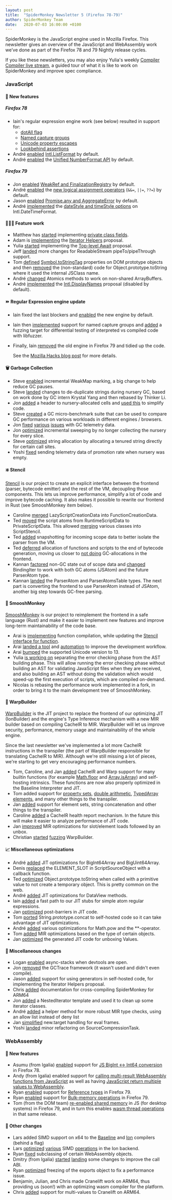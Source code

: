 ```yaml
---
layout: post
title:  "SpiderMonkey Newsletter 5 (Firefox 78-79)"
author: SpiderMonkey Team
date:   2020-07-03 16:00:00 +0100
---
```

SpiderMonkey is the JavaScript engine used in Mozilla Firefox. This newsletter gives an overview of the JavaScript and WebAssembly work we’ve done as part of the Firefox 78 and 79 Nightly release cycles.

If you like these newsletters, you may also enjoy Yulia's weekly [Compiler Compiler live stream](https://developer.mozilla.com/events/compiler-compiler-yulia-startsev/), a guided tour of what it is like to work on SpiderMonkey and improve spec compliance.


### JavaScript


#### 🎁 New features


##### Firefox 78
*   Iain's regular expression engine work (see below) resulted in support for:
    *   [dotAll flag](https://github.com/tc39/proposal-regexp-dotall-flag)
    *   [Named capture groups](https://github.com/tc39/proposal-regexp-named-groups)
    *   [Unicode property escapes](https://github.com/tc39/proposal-regexp-unicode-property-escapes)
    *   [Lookbehind assertions](https://github.com/tc39/proposal-regexp-lookbehind)
*   André [enabled](https://bugzilla.mozilla.org/show_bug.cgi?id=1589095) [Intl.ListFormat](https://github.com/tc39/proposal-intl-list-format) by default.
*   André [enabled](https://bugzilla.mozilla.org/show_bug.cgi?id=1633836) the [Unified NumberFormat API](https://github.com/tc39/proposal-unified-intl-numberformat) by default.


##### Firefox 79
*   Jon [enabled](https://bugzilla.mozilla.org/show_bug.cgi?id=1639246) [WeakRef and FinalizationRegistry](https://github.com/tc39/proposal-weakrefs) by default.
*   André [enabled](https://bugzilla.mozilla.org/show_bug.cgi?id=1639591) the [new logical assignment operators](https://github.com/tc39/proposal-logical-assignment/) (`&&=`, `||=`, `??=`) by default.
*   Jason [enabled](https://bugzilla.mozilla.org/show_bug.cgi?id=1599769) [Promise.any and AggregateError](https://github.com/tc39/proposal-promise-any) by default.
*   André [implemented](https://bugzilla.mozilla.org/show_bug.cgi?id=1557718) the [dateStyle and timeStyle options](https://github.com/tc39/proposal-intl-datetime-style) on Intl.DateTimeFormat.


#### 👷🏽‍♀️ Feature work



*   Matthew has [started](https://bugzilla.mozilla.org/show_bug.cgi?id=1635839) implementing [private class fields](https://github.com/tc39/proposal-class-fields).
*   Adam is [implementing](https://bugzilla.mozilla.org/show_bug.cgi?id=1568906) the [Iterator Helpers](https://github.com/tc39/proposal-iterator-helpers) proposal.
*   Yulia [started](https://bugzilla.mozilla.org/show_bug.cgi?id=1519100) implementing the [Top-level Await](https://github.com/tc39/proposal-top-level-await) proposal.
*   Jeff [landed](https://bugzilla.mozilla.org/show_bug.cgi?id=1502355) more changes for ReadableStream pipeTo/pipeThrough support.
*   Tom [defined](https://bugzilla.mozilla.org/show_bug.cgi?id=1277799) [Symbol.toStringTag](https://developer.mozilla.org/en-US/docs/Web/JavaScript/Reference/Global_Objects/Symbol/toStringTag) properties on DOM prototype objects and then [removed](https://bugzilla.mozilla.org/show_bug.cgi?id=1277801) the (non-standard) code for Object.prototype.toString where it used the internal JSClass name.
*   André [changed](https://bugzilla.mozilla.org/show_bug.cgi?id=1630706) Atomics methods to work on non-shared ArrayBuffers.
*   André [implemented](https://bugzilla.mozilla.org/show_bug.cgi?id=1557727) the [Intl.DisplayNames](https://github.com/tc39/proposal-intl-displaynames) proposal (disabled by default).


#### ⏩ Regular Expression engine update



*   Iain fixed the last blockers and [enabled](https://bugzilla.mozilla.org/show_bug.cgi?id=1634135) the new engine by default.
*   Iain then [implemented](https://bugzilla.mozilla.org/show_bug.cgi?id=1362154) support for named capture groups and [added](https://bugzilla.mozilla.org/show_bug.cgi?id=1635275) a fuzzing target for differential testing of interpreted vs compiled code with libfuzzer.
*   Finally, Iain [removed](https://bugzilla.mozilla.org/show_bug.cgi?id=1642493) the old engine in Firefox 79 and tidied up the code.

    See the [Mozilla Hacks blog post](https://hacks.mozilla.org/2020/06/a-new-regexp-engine-in-spidermonkey/) for more details.



#### 🗑️ Garbage Collection



*   Steve [enabled](https://bugzilla.mozilla.org/show_bug.cgi?id=1633176) incremental WeakMap marking, a big change to help reduce GC pauses.
*   Steve [landed](https://bugzilla.mozilla.org/show_bug.cgi?id=1568923) changes to de-duplicate strings during nursery GC, based on work done by GC intern Krystal Yang and then rebased by Thinker Li.
*   Jon [added](https://bugzilla.mozilla.org/show_bug.cgi?id=1635087) a header to nursery-allocated cells and [used this](https://bugzilla.mozilla.org/show_bug.cgi?id=1635692) to simplify code.
*   Steve [created](https://bugzilla.mozilla.org/show_bug.cgi?id=1633625) a GC micro-benchmark suite that can be used to compare GC performance on various workloads in different engines / browsers.
*   Jon [fixed](https://bugzilla.mozilla.org/show_bug.cgi?id=1637318) [various](https://bugzilla.mozilla.org/show_bug.cgi?id=1637667) [issues](https://bugzilla.mozilla.org/show_bug.cgi?id=1637642) with GC telemetry data.
*   Jon [optimized](https://bugzilla.mozilla.org/show_bug.cgi?id=1470369) incremental sweeping by no longer collecting the nursery for every slice.
*   Steve [optimized](https://bugzilla.mozilla.org/show_bug.cgi?id=1644243) string allocation by allocating a tenured string directly for certain call sites.
*   Yoshi [fixed](https://bugzilla.mozilla.org/show_bug.cgi?id=1644111) sending telemetry data of promotion rate when nursery was empty.


#### ❇️ Stencil

[Stencil](https://bugzilla.mozilla.org/show_bug.cgi?id=1601332) is our project to create an explicit interface between the frontend (parser, bytecode emitter) and the rest of the VM, decoupling those components. This lets us improve performance, simplify a lot of code and improve bytecode caching. It also makes it possible to rewrite our frontend in Rust (see SmooshMonkey item below).



*   Caroline [merged](https://bugzilla.mozilla.org/show_bug.cgi?id=1631106) LazyScriptCreationData into FunctionCreationData.
*   Ted [moved](https://bugzilla.mozilla.org/show_bug.cgi?id=1638470) the script atoms from RuntimeScriptData to PrivateScriptData. This allowed [merging](https://bugzilla.mozilla.org/show_bug.cgi?id=1638670) various classes into ScriptStencil.
*   Ted [added](https://bugzilla.mozilla.org/show_bug.cgi?id=1636800) snapshotting for incoming scope data to better isolate the parser from the VM.
*   Ted [deferred](https://bugzilla.mozilla.org/show_bug.cgi?id=1599858) allocation of functions and scripts to the end of bytecode generation, moving us closer to [not doing](https://bugzilla.mozilla.org/show_bug.cgi?id=1544117) GC-allocations in the frontend.
*   Kannan [factored](https://bugzilla.mozilla.org/show_bug.cgi?id=1639612) non-GC state out of scope data and [changed](https://bugzilla.mozilla.org/show_bug.cgi?id=1642716) BindingIter to work with both GC atoms (JSAtom) and the future ParserAtom type.
*   Kannan [landed](https://bugzilla.mozilla.org/show_bug.cgi?id=1645845) the ParserAtom and ParserAtomsTable types. The next part is converting the frontend to use ParserAtom instead of JSAtom, another big step towards GC-free parsing.


#### 🐒 SmooshMonkey

[SmooshMonkey](https://github.com/mozilla-spidermonkey/jsparagus) is our project to reimplement the frontend in a safe language (Rust) and make it easier to implement new features and improve long-term maintainability of the code base.



*   Arai is [implementing](https://github.com/mozilla-spidermonkey/jsparagus/issues/526) function compilation, while updating the [Stencil interface for function](https://bugzilla.mozilla.org/show_bug.cgi?id=1641202).
*   Arai [landed a tool](https://github.com/mozilla-spidermonkey/jsparagus/pull/567) and [automation](https://github.com/mozilla-spidermonkey/jsparagus/pull/570) to improve the development workflow.
*   Arai [bumped](https://github.com/mozilla-spidermonkey/jsparagus/pull/542) the supported Unicode version to 13.
*   Yulia [is working on](https://github.com/codehag/jsparagus/tree/error-sep) separating the error checking phase from the AST building phase. This will allow running the error checking phase without building an AST for validating JavaScript files when they are received, and also building an AST without doing the validation which would speed-up the first execution of scripts, which are compiled on-demand.
*   Nicolas is rebasing the performance work implemented in a fork, in order to bring it to the main development tree of SmooshMonkey.


#### 🚀 WarpBuilder

[WarpBuilder](https://bugzilla.mozilla.org/show_bug.cgi?id=1613592) is the JIT project to replace the frontend of our optimizing JIT (IonBuilder) and the engine's Type Inference mechanism with a new MIR builder based on compiling CacheIR to MIR. WarpBuilder will let us improve security, performance, memory usage and maintainability of the whole engine.

Since the last newsletter we've implemented a lot more CacheIR instructions in the transpiler (the part of WarpBuilder responsible for translating CacheIR to MIR). Although we're still missing a lot of pieces, we're starting to get very encouraging performance numbers.



*   Tom, Caroline, and Jan [added](https://bugzilla.mozilla.org/show_bug.cgi?id=1638111) CacheIR and Warp support for many builtin functions (for example [Math.floor](https://bugzilla.mozilla.org/show_bug.cgi?id=1639534) and [Array.isArray](https://bugzilla.mozilla.org/show_bug.cgi?id=1641297)) and self-hosting intrinsics. These functions are now also properly optimized in the Baseline Interpreter and JIT.
*   Tom added support for [property sets](https://bugzilla.mozilla.org/show_bug.cgi?id=1634742), [double arithmetic](https://bugzilla.mozilla.org/show_bug.cgi?id=1635589), [TypedArray elements](https://bugzilla.mozilla.org/show_bug.cgi?id=1637220), and many other things to the transpiler.
*   Jan [added](https://bugzilla.mozilla.org/show_bug.cgi?id=1636030) support for element sets, string concatenation and other things to the transpiler.
*   Caroline [added](https://bugzilla.mozilla.org/show_bug.cgi?id=1640284) a CacheIR health report mechanism. In the future this will make it easier to analyze performance of JIT code.
*   Jan [improved](https://bugzilla.mozilla.org/show_bug.cgi?id=1636946) MIR optimizations for slot/element loads followed by an unbox.
*   Christian [started](https://bugzilla.mozilla.org/show_bug.cgi?id=1646039) [fuzzing](https://en.wikipedia.org/wiki/Fuzzing) WarpBuilder.


#### 📈 Miscellaneous optimizations



*   André [added](https://bugzilla.mozilla.org/show_bug.cgi?id=1536699) JIT optimizations for BigInt64Array and BigUint64Array.
*   Denis [replaced](https://bugzilla.mozilla.org/show_bug.cgi?id=1501608) the ELEMENT_SLOT in ScriptSourceObject with a callback function.
*   Ted [optimized](https://bugzilla.mozilla.org/show_bug.cgi?id=1643750) Object.prototype.toString when called with a primitive value to not create a temporary object. This is pretty common on the web.
*   André [added](https://bugzilla.mozilla.org/show_bug.cgi?id=1065894) JIT optimizations for DataView methods.
*   Iain [added](https://bugzilla.mozilla.org/show_bug.cgi?id=1644590) a fast path to our JIT stubs for simple atom regular expressions.
*   Jan [optimized](https://bugzilla.mozilla.org/show_bug.cgi?id=1636916) post-barriers in JIT code.
*   Tom [ported](https://bugzilla.mozilla.org/show_bug.cgi?id=1645018) String.prototype.concat to self-hosted code so it can take advantage of JIT optimizations.
*   André [added](https://bugzilla.mozilla.org/show_bug.cgi?id=1564942) various optimizations for Math.pow and the **-operator.
*   Tom [added](https://bugzilla.mozilla.org/show_bug.cgi?id=1647370) MIR optimizations based on the type of certain objects.
*   Jan [optimized](https://bugzilla.mozilla.org/show_bug.cgi?id=1640829) the generated JIT code for unboxing Values.


#### 🧹 Miscellaneous changes



*   Logan [enabled](https://bugzilla.mozilla.org/show_bug.cgi?id=1601179) async-stacks when devtools are open.
*   Jon [removed](https://bugzilla.mozilla.org/show_bug.cgi?id=1386298) the GCTrace framework (it wasn't used and didn't even compile).
*   Jason [added](https://bugzilla.mozilla.org/show_bug.cgi?id=1637424) support for using generators in self-hosted code, for implementing the Iterator Helpers proposal.
*   Chris [added](https://bugzilla.mozilla.org/show_bug.cgi?id=1641684) documentation for cross-compiling SpiderMonkey for ARM64
*   Jon [added](https://bugzilla.mozilla.org/show_bug.cgi?id=1647319) a NestedIterator template and used it to clean up some iterator classes.
*   André [added](https://bugzilla.mozilla.org/show_bug.cgi?id=1635431) a helper method for more robust MIR type checks, using an allow list instead of deny list
*   Jan [simplified](https://bugzilla.mozilla.org/show_bug.cgi?id=1634698) new.target handling for eval frames.
*   Yoshi [landed](https://bugzilla.mozilla.org/show_bug.cgi?id=1628204) minor refactoring on SourceCompressionTask.


### WebAssembly


#### 🎁 New features



*   Asumu (from Igalia) [enabled](https://bugzilla.mozilla.org/show_bug.cgi?id=1623628) support for [JS BigInt &lt;-> Int64 conversion](https://github.com/WebAssembly/JS-BigInt-integration) in Firefox 78.
*   Andy (from Igalia) enabled support for [calling multi-result WebAssembly functions from JavaScript](https://bugzil.la/1625887) as well as having [JavaScript return multiple values to WebAssembly](https://bugzil.la/1622828).
*   Ryan [enabled](https://bugzilla.mozilla.org/show_bug.cgi?id=1637884) support for [Reference types](https://github.com/WebAssembly/reference-types) in Firefox 79.
*   Ryan [enabled](https://bugzilla.mozilla.org/show_bug.cgi?id=1528294) support for [Bulk-memory operations](https://github.com/WebAssembly/bulk-memory-operations) in Firefox 79.
*   Tom (from the DOM team) [re-enabled shared memory](https://bugzilla.mozilla.org/show_bug.cgi?id=1619649) in JS (for desktop systems) in Firefox 79, and in turn this enables [wasm thread operations ](https://github.com/webassembly/threads)in that same release.


#### 🧹 Other changes



*   Lars added SIMD support on x64 to the [Baseline](https://bugzilla.mozilla.org/show_bug.cgi?id=1478632) and [Ion](https://bugzilla.mozilla.org/show_bug.cgi?id=1631228) compilers (behind a flag)
*   Lars [optimized](https://bugzilla.mozilla.org/show_bug.cgi?id=1639464) [various](https://bugzilla.mozilla.org/show_bug.cgi?id=1639517) SIMD [operations](https://bugzilla.mozilla.org/show_bug.cgi?id=1644424) in the Ion backend.
*   Ryan [fixed](https://bugzilla.mozilla.org/show_bug.cgi?id=1629998) subclassing of certain WebAssembly objects.
*   Dmitry (from Igalia) [started](https://bugzilla.mozilla.org/show_bug.cgi?id=1599722) [landing](https://bugzilla.mozilla.org/show_bug.cgi?id=1639153) some changes to improve the call ABI.
*   Ryan [optimized](https://bugzilla.mozilla.org/show_bug.cgi?id=1607784) freezing of the exports object to fix a performance issue.
*   Benjamin, Julian, and Chris made Cranelift work on ARM64, thus providing us (soon!) with an optimizing wasm compiler for the platform.
*   Chris [added](https://bugzilla.mozilla.org/show_bug.cgi?id=1641504) support for multi-values to Cranelift on ARM64.
